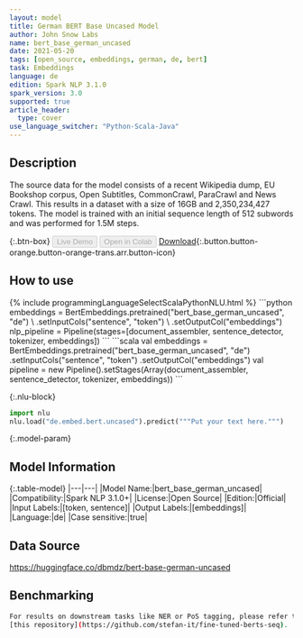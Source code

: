 ```yaml
---
layout: model
title: German BERT Base Uncased Model
author: John Snow Labs
name: bert_base_german_uncased
date: 2021-05-20
tags: [open_source, embeddings, german, de, bert]
task: Embeddings
language: de
edition: Spark NLP 3.1.0
spark_version: 3.0
supported: true
article_header:
  type: cover
use_language_switcher: "Python-Scala-Java"
---
```


## Description

The source data for the model consists of a recent Wikipedia dump, EU Bookshop corpus, Open Subtitles, CommonCrawl, ParaCrawl and News Crawl. This results in a dataset with a size of 16GB and 2,350,234,427 tokens. The model is trained with an initial sequence length of 512 subwords and was performed for 1.5M steps.

{:.btn-box}
<button class="button button-orange" disabled>Live Demo</button>
<button class="button button-orange" disabled>Open in Colab</button>
[Download](https://s3.amazonaws.com/auxdata.johnsnowlabs.com/public/models/bert_base_german_uncased_de_3.1.0_2.4_1621504361619.zip){:.button.button-orange.button-orange-trans.arr.button-icon}

## How to use



<div class="tabs-box" markdown="1">
{% include programmingLanguageSelectScalaPythonNLU.html %}
```python
embeddings = BertEmbeddings.pretrained("bert_base_german_uncased", "de") \
      .setInputCols("sentence", "token") \
      .setOutputCol("embeddings")
nlp_pipeline = Pipeline(stages=[document_assembler, sentence_detector, tokenizer, embeddings])
```
```scala
val embeddings = BertEmbeddings.pretrained("bert_base_german_uncased", "de")
      .setInputCols("sentence", "token")
      .setOutputCol("embeddings")
val pipeline = new Pipeline().setStages(Array(document_assembler, sentence_detector, tokenizer, embeddings))
```


{:.nlu-block}
```python
import nlu
nlu.load("de.embed.bert.uncased").predict("""Put your text here.""")
```

</div>

{:.model-param}
## Model Information

{:.table-model}
|---|---|
|Model Name:|bert_base_german_uncased|
|Compatibility:|Spark NLP 3.1.0+|
|License:|Open Source|
|Edition:|Official|
|Input Labels:|[token, sentence]|
|Output Labels:|[embeddings]|
|Language:|de|
|Case sensitive:|true|

## Data Source

https://huggingface.co/dbmdz/bert-base-german-uncased

## Benchmarking

```bash
For results on downstream tasks like NER or PoS tagging, please refer to
[this repository](https://github.com/stefan-it/fine-tuned-berts-seq).
```